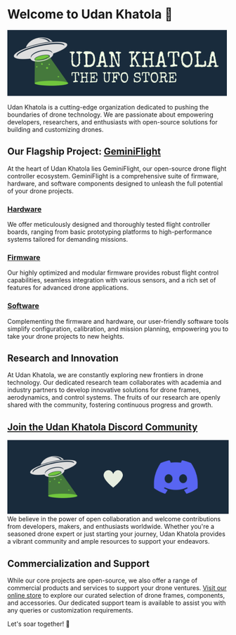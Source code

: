 # Welcome to Udan Khatola 👋
![Udan Khatola Logo](/profile/UdanKhatolaLogoWide.png)

Udan Khatola is a cutting-edge organization dedicated to pushing the boundaries of drone technology. We are passionate about empowering developers, researchers, and enthusiasts with open-source solutions for building and customizing drones.

## Our Flagship Project: [**GeminiFlight**](https://github.com/Udan-Khatola/GeminiFlight)
At the heart of Udan Khatola lies GeminiFlight, our open-source drone flight controller ecosystem. GeminiFlight is a comprehensive suite of firmware, hardware, and software components designed to unleash the full potential of your drone projects.

### [Hardware](https://github.com/Udan-Khatola/GeminiFlight-Hardware)
We offer meticulously designed and thoroughly tested flight controller boards, ranging from basic prototyping platforms to high-performance systems tailored for demanding missions.

### [Firmware](https://github.com/Udan-Khatola/GeminiFlight-Firmware)
Our highly optimized and modular firmware provides robust flight control capabilities, seamless integration with various sensors, and a rich set of features for advanced drone applications.

### [Software](https://github.com/Udan-Khatola/GeminiFlight-Host)
Complementing the firmware and hardware, our user-friendly software tools simplify configuration, calibration, and mission planning, empowering you to take your drone projects to new heights.

## Research and Innovation
At Udan Khatola, we are constantly exploring new frontiers in drone technology. Our dedicated research team collaborates with academia and industry partners to develop innovative solutions for drone frames, aerodynamics, and control systems. The fruits of our research are openly shared with the community, fostering continuous progress and growth.

## [Join the Udan Khatola Discord Community](https://discord.gg/ZVNHDw3ey3)
[![Udan Khatola Discord](/profile/UdanKhatolaDiscord.png)](https://discord.gg/ZVNHDw3ey3)
We believe in the power of open collaboration and welcome contributions from developers, makers, and enthusiasts worldwide. Whether you're a seasoned drone expert or just starting your journey, Udan Khatola provides a vibrant community and ample resources to support your endeavors.

## Commercialization and Support
While our core projects are open-source, we also offer a range of commercial products and services to support your drone ventures. [Visit our online store](https://udankhatola.store) to explore our curated selection of drone frames, components, and accessories. Our dedicated support team is available to assist you with any queries or customization requirements.

Let's soar together! 🚀
